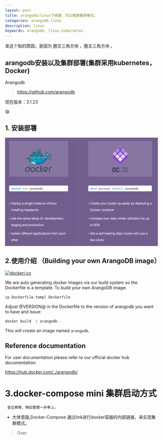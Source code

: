 ```yaml
---
layout: post
title: arangodb/linux下搭建，可以搭建集群模式。
categories: arangodb,linux
description: linux
keywords: arangodb, linux,kubernetes
---
```



发这个贴的原因，是因为 圈叉三角方块 ，圈叉三角方块 。


## arangodb安装以及集群部署(集群采用kubernetes，Docker)
Arangodb

>https://github.com/arangodb

现在版本：3.1.23


:smile:


## 1. 安装部署


![arangodb](/images/posts/arangodb/WX20170703-180430@2x.png)


## 2.使用介绍 （Building your own ArangoDB image）


[![dockeri.co](http://dockeri.co/image/_/arangodb)](https://registry.hub.docker.com/_/arangodb/)

We are auto generating docker images via our build system so the Dockerfile is a template. To build your own ArangoDB image:

```bash
cp Dockerfile.templ Dockerfile

```

Adjust @VERSION@ in the Dockerfile to the version of arangodb you want to have and issue:

```bash
docker build -t arangodb .
```

This will create an image named `arangodb`.

## Reference documentation

For user documentation please refer to our official docker hub documentation:

https://hub.docker.com/_/arangodb/

# 3.docker-compose mini 集群启动方式
   ` 各位稍等，稍后整理一并奉上。`
   
   - 大体思路,Docker-Compose 通过link进行docker容器的内部链接，来实现集群模式。
   
>Over